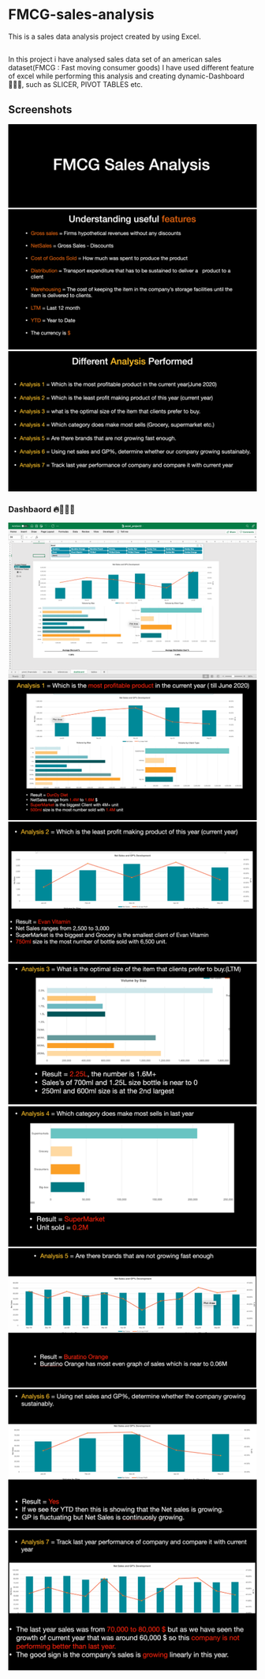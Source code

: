 # FMCG-sales-analysis
This is a sales data analysis project created by using Excel.

## 
In this project i have analysed sales data set of an american sales dataset(FMCG : Fast moving consumer goods)
I have used different feature of excel while performing this analysis and creating dynamic-Dashboard👨🏻‍💻, such as SLICER, PIVOT TABLES etc.



## Screenshots

![App Screenshot](https://github.com/Sanjeev-coder/FMCG-sales-analysis/blob/main/Screenshot%202022-07-23%20at%203.19.27%20PM.png?raw=true)
![App Screenshot](https://github.com/Sanjeev-coder/FMCG-sales-analysis/blob/main/Screenshot%202022-07-23%20at%203.16.45%20PM.png?raw=true)
![App Screenshot](https://github.com/Sanjeev-coder/FMCG-sales-analysis/blob/main/Screenshot%202022-07-23%20at%203.16.54%20PM.png?raw=true)
### Dashbaord 🔥👨🏻‍💻
![Dashboard](https://github.com/Sanjeev-coder/FMCG-sales-analysis/blob/main/Screenshot%202022-07-23%20at%203.18.03%20PM.png?raw=true)
![App Screenshot](https://github.com/Sanjeev-coder/FMCG-sales-analysis/blob/main/Screenshot%202022-07-23%20at%203.17.02%20PM.png?raw=true)
![App Screenshot](https://github.com/Sanjeev-coder/FMCG-sales-analysis/blob/main/Screenshot%202022-07-23%20at%203.17.10%20PM.png?raw=true)
![App Screenshot](https://github.com/Sanjeev-coder/FMCG-sales-analysis/blob/main/Screenshot%202022-07-23%20at%203.17.17%20PM.png?raw=true)
![App Screenshot](https://github.com/Sanjeev-coder/FMCG-sales-analysis/blob/main/Screenshot%202022-07-23%20at%203.17.25%20PM.png?raw=true)
![App Screenshot](https://github.com/Sanjeev-coder/FMCG-sales-analysis/blob/main/Screenshot%202022-07-23%20at%203.17.33%20PM.png?raw=true)
![App Screenshot](https://github.com/Sanjeev-coder/FMCG-sales-analysis/blob/main/Screenshot%202022-07-23%20at%203.17.40%20PM.png?raw=true)
![App Screenshot](https://github.com/Sanjeev-coder/FMCG-sales-analysis/blob/main/Screenshot%202022-07-23%20at%203.17.47%20PM.png?raw=true)
